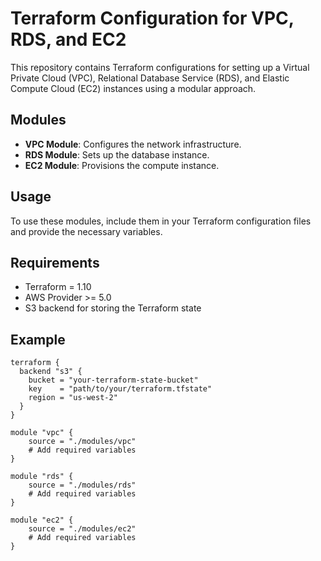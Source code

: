# Terraform Configuration for VPC, RDS, and EC2

This repository contains Terraform configurations for setting up a Virtual Private Cloud (VPC), Relational Database Service (RDS), and Elastic Compute Cloud (EC2) instances using a modular approach.

## Modules

- **VPC Module**: Configures the network infrastructure.
- **RDS Module**: Sets up the database instance.
- **EC2 Module**: Provisions the compute instance.

## Usage

To use these modules, include them in your Terraform configuration files and provide the necessary variables.

## Requirements

- Terraform = 1.10
- AWS Provider >= 5.0
- S3 backend for storing the Terraform state

## Example

```hcl
terraform {
  backend "s3" {
    bucket = "your-terraform-state-bucket"
    key    = "path/to/your/terraform.tfstate"
    region = "us-west-2"
  }
}

module "vpc" {
    source = "./modules/vpc"
    # Add required variables
}

module "rds" {
    source = "./modules/rds"
    # Add required variables
}

module "ec2" {
    source = "./modules/ec2"
    # Add required variables
}
```
